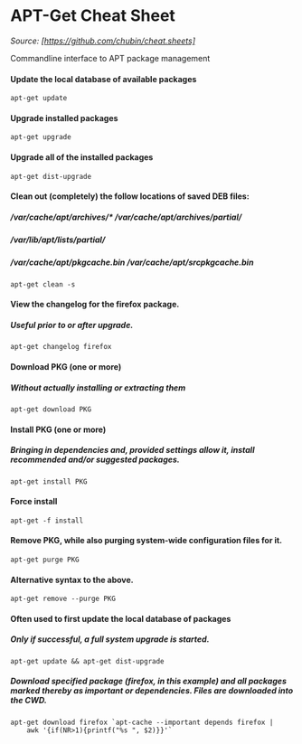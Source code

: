 # APT-Get Cheat Sheet
*Source: [https://github.com/chubin/cheat.sheets]*

Commandline interface to APT package management

#### Update the local database of available packages
    apt-get update

#### Upgrade installed packages
    apt-get upgrade

#### Upgrade all of the installed packages
    apt-get dist-upgrade

#### Clean out (completely) the follow locations of saved DEB files:
#####   /var/cache/apt/archives/* /var/cache/apt/archives/partial/
#####   /var/lib/apt/lists/partial/
#####   /var/cache/apt/pkgcache.bin /var/cache/apt/srcpkgcache.bin
    apt-get clean -s

#### View the changelog for the firefox package.
##### Useful prior to or after upgrade.
    apt-get changelog firefox

#### Download PKG (one or more)
##### Without actually installing or extracting them
    apt-get download PKG

#### Install PKG (one or more)
##### Bringing in dependencies and, provided settings allow it, install recommended and/or suggested packages.
    apt-get install PKG

#### Force install
    apt-get -f install

#### Remove PKG, while also purging system-wide configuration files for it.
    apt-get purge PKG
#### Alternative syntax to the above.
    apt-get remove --purge PKG

#### Often used to first update the local database of packages
##### Only if successful, a full system upgrade is started.
    apt-get update && apt-get dist-upgrade

##### Download specified package (firefox, in this example) and all packages marked thereby as important or dependencies. Files are downloaded into the CWD.
    apt-get download firefox `apt-cache --important depends firefox |
        awk '{if(NR>1){printf("%s ", $2)}}'`